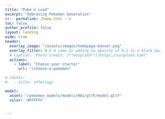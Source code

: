 ```yaml
---
title: "Poke n Load"
excerpt: "Embracing Pokemon Generation"
<!-- permalink: /home.html -->
toc: false
author_profile: false
layout: landing
wide: true
header:
  overlay_image: "/assets/images/homepage-banner.png"
  overlay_filter: 0.5 # same as adding an opacity of 0.5 to a black background
  # caption: "Photo credit: [**Unsplash**](https://unsplash.com)"
  actions:
    - label: "Choose your starter"
      url: "/choose-a-pokemon"

# chunks:
#   - title: offerings

model:
  asset: "/pokemon_models/models/001/glTF/model.gltf"
  color: '#FFFFFF'

    
---
```



